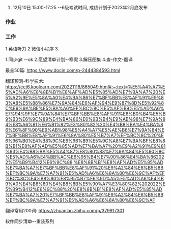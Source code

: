 1. 12月10日 15:00-17:25 --6级考试时间,  成绩计划于2023年2月底发布

### 作业

### 工作
1.英语听力
2.微信小程序
3.


1.同步git --ok
2.愿望清单计划--寒假 
3.解压图集
4.查-作文-翻译

最全50篇:
https://www.docin.com/p-2444384593.html

翻译预测-科学技术:
https://cet6.koolearn.com/20221118/865049.html#:~:text=%E5%A4%A7%E5%AD%A6%E8%8B%B1%E8%AF%AD%E5%85%AD%E7%BA%A7%20%E5%A2%9E%E5%8A%A0%E4%BA%86%E7%BF%BB%E8%AF%91%E9%83%A8%E5%88%86%E7%9A%84%E6%AF%94%E9%87%8D%E5%92%8C%E9%9A%BE%E5%BA%A6%EF%BC%8C%E5%AF%B9%E5%AD%A6%E7%94%9F%E7%9A%84%E7%BF%BB%E8%AF%91%E6%B0%B4%E5%B9%B3%E6%9C%89%E4%BA%86%E6%9B%B4%E9%AB%98%E7%9A%84%E8%A6%81%E6%B1%82%E3%80%82%20%E4%B8%BA%E4%BA%86%E6%8F%90%E9%AB%98%E5%A4%A7%E5%AE%B6%E7%9A%84%E7%BF%BB%E8%AF%91%E6%8A%80%E5%B7%A7%EF%BC%8C%20%E6%96%B0%E4%B8%9C%E6%96%B9%E5%9C%A8%E7%BA%BF%E8%8B%B1%E8%AF%AD%E5%85%AD%E7%BA%A7%20%E9%A2%91%E9%81%93%E4%B8%BA%E5%A4%87%E8%80%83%E7%9A%84%E5%90%8C%E5%AD%A6%E4%BB%AC%E6%95%B4%E7%90%86%E4%BA%862022%E5%B9%B412%E6%9C%88,%E8%8B%B1%E8%AF%AD%E5%85%AD%E7%BA%A7%E7%BF%BB%E8%AF%91%20%E9%A2%84%E6%B5%8B%EF%BC%9A%E7%A7%91%E5%AD%A6%E6%8A%80%E6%9C%AF%EF%BC%8C%E4%B8%80%E8%B5%B7%E6%9D%A5%E5%AD%A6%E4%B9%A0%E4%B8%80%E4%B8%8B%E5%90%A7%E3%80%82%202022%E5%B9%B412%E6%9C%88%20%E8%8B%B1%E8%AF%AD%E5%85%AD%E7%BA%A7%20%E7%BF%BB%E8%AF%91%E9%A2%84%E6%B5%8B%EF%BC%9A%E7%A7%91%E5%AD%A6%E6%8A%80%E6%9C%AF


翻译常用200词:
https://zhuanlan.zhihu.com/p/379917301

软件同步清单--重装系列















